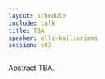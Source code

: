 ```yaml
---
layout: schedule
include: talk
title: TBA
speaker: olli-kallioniemi
session: s03
---
```


Abstract TBA.
